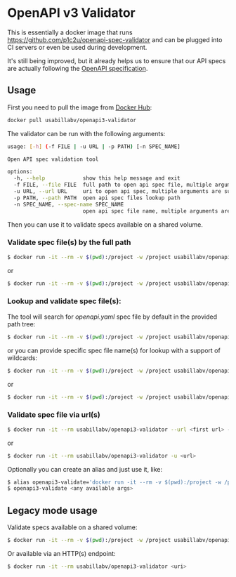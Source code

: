 # OpenAPI v3 Validator

This is essentially a docker image that runs
https://github.com/p1c2u/openapi-spec-validator and can be plugged into CI
servers or even be used during development.

It's still being improved, but it already helps us to ensure that our API specs
are actually following the [OpenAPI
specification](https://github.com/OAI/OpenAPI-Specification/blob/master/versions/3.0.0.md).

## Usage

First you need to pull the image from [Docker Hub](https://hub.docker.com):

```sh
docker pull usabillabv/openapi3-validator
```

The validator can be run with the following arguments:
```sh
usage: [-h] (-f FILE | -u URL | -p PATH) [-n SPEC_NAME]

Open API spec validation tool

options:
  -h, --help            show this help message and exit
  -f FILE, --file FILE  full path to open api spec file, multiple arguments are supported
  -u URL, --url URL     uri to open api spec, multiple arguments are supported
  -p PATH, --path PATH  open api spec files lookup path
  -n SPEC_NAME, --spec-name SPEC_NAME
                        open api spec file name, multiple arguments are supported. Used in conjunction with --path option. Default value: openapi.yaml
```

Then you can use it to validate specs available on a shared volume.

### Validate spec file(s) by the full path

```sh
$ docker run -it --rm -v $(pwd):/project -w /project usabillabv/openapi3-validator --file <path to the first file> --file <path to the second file>
```
or
```sh
$ docker run -it --rm -v $(pwd):/project -w /project usabillabv/openapi3-validator -f <path to the first file> -f <path to the second file>
```

### Lookup and validate spec file(s):

The tool will search for _openapi.yaml_ spec file by default in the provided path tree: 
```sh
$ docker run -it --rm -v $(pwd):/project -w /project usabillabv/openapi3-validator --path /project
```
or you can provide specific spec file name(s) for lookup with a support of wildcards: 
```sh
$ docker run -it --rm -v $(pwd):/project -w /project usabillabv/openapi3-validator --path /project --spec-name *-open-api-*.yaml --spec-name other-file.yaml
```
or
```sh
$ docker run -it --rm -v $(pwd):/project -w /project usabillabv/openapi3-validator -p /project -n *-open-api-*.yaml -n other-file.yaml
```

### Validate spec file via url(s)

```sh
$ docker run -it --rm usabillabv/openapi3-validator --url <first url> --url <second url>
```
or
```sh
$ docker run -it --rm usabillabv/openapi3-validator -u <url>
```

Optionally you can create an alias and just use it, like:

```sh
$ alias openapi3-validate='docker run -it --rm -v $(pwd):/project -w /project usabillabv/openapi3-validator'
$ openapi3-validate <any available args>
```

## Legacy mode usage

Validate specs available on a shared volume:
```sh
$ docker run -it --rm -v $(pwd):/project -w /project usabillabv/openapi3-validator <path to your file>
```
Or available via an HTTP(s) endpoint:
```sh
$ docker run -it --rm usabillabv/openapi3-validator <uri>
```